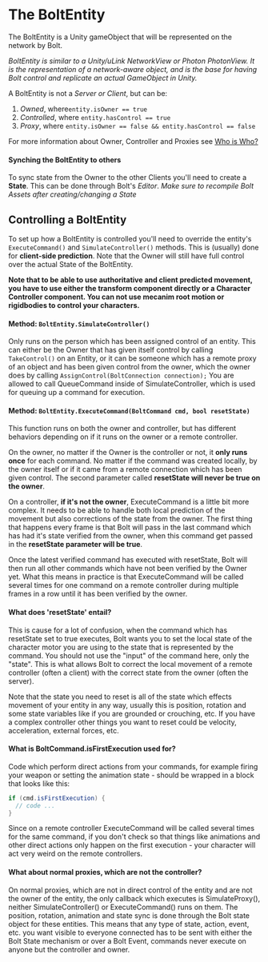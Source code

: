 # The BoltEntity

The BoltEntity is a Unity gameObject that will be represented on the network by Bolt.

*BoltEntity is similar to a Unity/uLink NetworkView or Photon PhotonView. It is the representation of a network-aware object, and is the base for having Bolt control and replicate an actual GameObject in Unity.*

A BoltEntity is not a *Server or Client*, but can be:

1. *Owned*, where`entity.isOwner == true`
2. *Controlled*, where `entity.hasControl == true`
3. *Proxy*, where `entity.isOwner == false && entity.hasControl == false`

For more information about Owner, Controller and Proxies see [Who is Who?](WhoIsWho.md)

#### Synching the BoltEntity to others
To sync state from the Owner to the other Clients you'll need to create a **State**.
This can be done through Bolt's *Editor*. 
*Make sure to recompile Bolt Assets after creating/changing a State*

## Controlling a BoltEntity

To set up how a BoltEntity is controlled you'll need to override the entity's `ExecuteCommand()` and `SimulateController()` methods.
This is (usually) done for **client-side prediction**. Note that the Owner will still have full control over the actual State of the BoltEntity.

**Note that to be able to use authoritative and client predicted movement, you have to use either the transform component directly or a Character Controller component. You can not use mecanim root motion or rigidbodies to control your characters.**

#### Method: `BoltEntity.SimulateController()`
Only runs on the person which has been assigned control of an entity. This can either be the Owner that has given itself control by calling `TakeControl()` on an Entity, or it can be someone which has a remote proxy of an object and has been given control from the owner, which the owner does by calling `AssignControl(BoltConnection connection);` 
You are allowed to call QueueCommand inside of SimulateController, which is used for queuing up a command for execution.

#### Method: `BoltEntity.ExecuteCommand(BoltCommand cmd, bool resetState)`
This function runs on both the owner and controller, but has different behaviors depending on if it runs on the owner or a remote controller.

On the owner, no matter if the Owner is the controller or not, it **only runs once** for each command. No matter if the command was created locally, by the owner itself or if it came from a remote connection which has been given control. The second parameter called **resetState will never be true on the owner**.

On a controller, **if it's not the owner**, ExecuteCommand is a little bit more complex. It needs to be able to handle both local prediction of the movement but also corrections of the state from the owner. The first thing that happens every frame is that Bolt will pass in the last command which has had it's state verified from the owner, when this command get passed in the **resetState parameter will be true**.

Once the latest verified command has executed with resetState, Bolt will then run all other commands which have not been verified by the Owner yet. What this means in practice is that ExecuteCommand will be called several times for one command on a remote controller during multiple frames in a row until it has been verified by the owner.

#### What does 'resetState' entail?

This is cause for a lot of confusion, when the command which has resetState set to true executes, Bolt wants you to set the local state of the character motor you are using to the state that is represented by the command. You should not use the "input" of the command here, only the "state". This is what allows Bolt to correct the local movement of a remote controller (often a client) with the correct state from the owner (often the server).

Note that the state you need to reset is all of the state which effects movement of your entity in any way, usually this is position, rotation and some state variables like if you are grounded or crouching, etc. If you have a complex controller other things you want to reset could be velocity, acceleration, external forces, etc.

#### What is BoltCommand.isFirstExecution used for?

Code which perform direct actions from your commands, for example firing your weapon or setting the animation state - should be wrapped in a block that looks like this:

```C#
if (cmd.isFirstExecution) {
  // code ...
}
```

Since on a remote controller ExecuteCommand will be called several times for the same command, if you don't check so that things like animations and other direct actions only happen on the first execution - your character will act very weird on the remote controllers.

#### What about normal proxies, which are not the controller?

On normal proxies, which are not in direct control of the entity and are not the owner of the entity, the only callback which executes is SimulateProxy(), neither SimulateController() or ExecuteCommand() runs on them. The position, rotation, animation and state sync is done through the Bolt state object for these entities. This means that any type of state, action, event, etc. you want visible to everyone connected has to be sent with either the Bolt State mechanism or over a Bolt Event, commands never execute on anyone but the controller and owner.